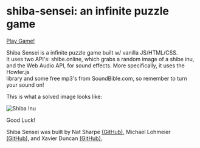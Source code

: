 # shiba-sensei: an infinite puzzle game
<a href=https://shiba-sensei.web.app/>Play Game!</a>

Shiba Sensei is a infinite puzzle game built w/ vanilla JS/HTML/CSS.
<br>It uses two API's: shibe.online, which grabs a random image of a shibe inu,
<br>and the Web Audio API, for sound effects. More specifically, it uses the Howler.js
<br>library and some free mp3's from SoundBible.com, so remember to turn your sound on!

This is what a solved image looks like:

![Shiba Inu](https://cdn.shibe.online/shibes/cafbd35584cd87d41b67c1202eb07175145bfb0d.jpg)

Good Luck!

Shiba Sensei was built by Nat Sharpe <a href=https://github.com/nat-sharpe target="_blank"/>(GitHub),</a> Michael Lohmeier 
<br><a href=https://github.com/mjlohmeier target="_blank"/>(GitHub),</a> and Xavier Duncan <a href=https://github.com/xmd404/ target="_blank">(GitHub).</a>

